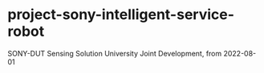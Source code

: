 # project-sony-intelligent-service-robot
SONY-DUT Sensing Solution University Joint Development, from 2022-08-01
